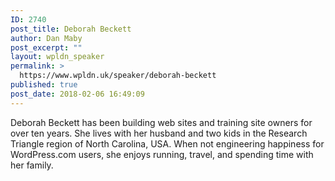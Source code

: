 ```yaml
---
ID: 2740
post_title: Deborah Beckett
author: Dan Maby
post_excerpt: ""
layout: wpldn_speaker
permalink: >
  https://www.wpldn.uk/speaker/deborah-beckett
published: true
post_date: 2018-02-06 16:49:09
---
```

Deborah Beckett has been building web sites and training site owners for over ten years. She lives with her husband and two kids in the Research Triangle region of North Carolina, USA. When not engineering happiness for WordPress.com users, she enjoys running, travel, and spending time with her family.